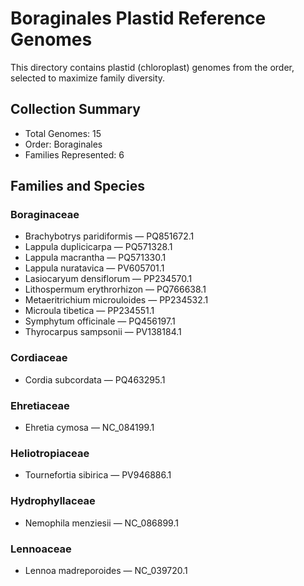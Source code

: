# Boraginales Plastid Reference Genomes

This directory contains plastid (chloroplast) genomes from the order, selected to maximize family diversity.

## Collection Summary

- Total Genomes: 15
- Order: Boraginales
- Families Represented: 6

## Families and Species

### Boraginaceae
- Brachybotrys paridiformis — PQ851672.1
- Lappula duplicicarpa — PQ571328.1
- Lappula macrantha — PQ571330.1
- Lappula nuratavica — PV605701.1
- Lasiocaryum densiflorum — PP234570.1
- Lithospermum erythrorhizon — PQ766638.1
- Metaeritrichium microuloides — PP234532.1
- Microula tibetica — PP234551.1
- Symphytum officinale — PQ456197.1
- Thyrocarpus sampsonii — PV138184.1

### Cordiaceae
- Cordia subcordata — PQ463295.1

### Ehretiaceae
- Ehretia cymosa — NC_084199.1

### Heliotropiaceae
- Tournefortia sibirica — PV946886.1

### Hydrophyllaceae
- Nemophila menziesii — NC_086899.1

### Lennoaceae
- Lennoa madreporoides — NC_039720.1

